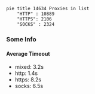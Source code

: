 
```mermaid
pie title 14634 Proxies in list
    "HTTP" : 10889
    "HTTPS": 2106
    "SOCKS" : 2324
```

### Some Info
#### Average Timeout

- mixed: 3.2s
- http: 1.4s
- https: 8.2s
- socks: 6.5s